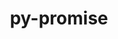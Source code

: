 ---
title: "py-promise"
layout: cache
categories: [package, develop-2024-01-21]
meta: {"versions": ["2.3"], "compilers": ["gcc@=11.3.0"], "oss": ["ubuntu22.04"], "platforms": ["linux"], "targets": ["x86_64_v3"], "stacks": ["ml-linux-x86_64-cpu", "ml-linux-x86_64-cuda", "ml-linux-x86_64-rocm", "root"], "num_specs": 1, "num_specs_by_stack": {"ml-linux-x86_64-cpu": 1, "ml-linux-x86_64-cuda": 1, "ml-linux-x86_64-rocm": 1, "root": 1}}
spec_details: [{"hash": "chw2elem5uc4qac7pg5iuabroeyvibcb", "compiler": "gcc@=11.3.0", "versions": ["2.3"], "os": "ubuntu22.04", "platform": "linux", "target": "x86_64_v3", "variants": ["build_system=python_pip"], "stacks": ["ml-linux-x86_64-cpu", "ml-linux-x86_64-cuda", "ml-linux-x86_64-rocm", "root"], "size": "-", "tarball": "https://binaries.spack.io/develop-2024-01-21/build_cache/linux-ubuntu22.04-x86_64_v3/gcc-11.3.0/py-promise-2.3/linux-ubuntu22.04-x86_64_v3-gcc-11.3.0-py-promise-2.3-chw2elem5uc4qac7pg5iuabroeyvibcb.spack"}]
---